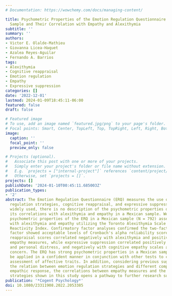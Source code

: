 ```yaml
---
# Documentation: https://wowchemy.com/docs/managing-content/

title: Psychometric Properties of the Emotion Regulation Questionnaire in a Mexican
  Sample and Their Correlation with Empathy and Alexithymia
subtitle: ''
summary: ''
authors:
- Victor E. Olalde-Mathieu
- Giovanna Licea-Haquet
- Azalea Reyes-Aguilar
- Fernando A. Barrios
tags:
- Alexithymia
- Cognitive reappraisal
- Emotion regulation
- Empathy
- Expressive suppression
categories: []
date: '2022-12-01'
lastmod: 2024-01-09T18:45:11-06:00
featured: false
draft: false

# Featured image
# To use, add an image named `featured.jpg/png` to your page's folder.
# Focal points: Smart, Center, TopLeft, Top, TopRight, Left, Right, BottomLeft, Bottom, BottomRight.
image:
  caption: ''
  focal_point: ''
  preview_only: false

# Projects (optional).
#   Associate this post with one or more of your projects.
#   Simply enter your project's folder or file name without extension.
#   E.g. `projects = ["internal-project"]` references `content/project/deep-learning/index.md`.
#   Otherwise, set `projects = []`.
projects: []
publishDate: '2024-01-10T00:45:11.685003Z'
publication_types:
- '2'
abstract: The Emotion Regulation Questionnaire (ERQ) measures the use of two emotional
  regulation strategies, cognitive reappraisal, and expressive suppression. Although
  widely used, there is no description of the psychometric properties of the ERQ and
  its correlations with alexithymia and empathy in a Mexican sample. We examine the
  psychometric properties of the ERQ in a Mexican sample (N = 792) assessing its correlations
  with alexithymia and empathy utilizing the Toronto Alexithymia Scale and the Interpersonal
  Reactivity Index. Confirmatory factor analyses confirmed the two-factor model. Each
  factor showed acceptable levels of Cronbach's alpha reliability scores. Cognitive
  reappraisal scores correlated negatively with alexithymia and positively with higher
  empathy measures, while expressive suppression correlated positively with alexithymia
  and personal distress, and negatively with cognitive empathy scales and empathic
  concern. The ERQ has strong psychometric properties in a Mexican sample and can
  be applied in a confident manner in conjunction with other tests to complement the
  assessment of affective traits. In addition, considering previous suggestions regarding
  the relation between emotion regulation strategies and different components of the
  empathic response, the correlations between empathy measures and the emotional regulation
  strategies shown in this study opens a pathway to further research such interactions.
publication: '*Cogent Psychology*'
doi: 10.1080/23311908.2022.2053385
---
```


